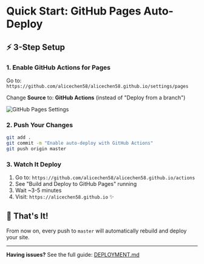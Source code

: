 # Quick Start: GitHub Pages Auto-Deploy

## ⚡ 3-Step Setup

### 1. Enable GitHub Actions for Pages

Go to: `https://github.com/alicechen58/alicechen58.github.io/settings/pages`

Change **Source** to: **GitHub Actions** (instead of "Deploy from a branch")

![GitHub Pages Settings](https://docs.github.com/assets/cb-47267/mw-1440/images/help/pages/publishing-source-drop-down.webp)

### 2. Push Your Changes

```bash
git add .
git commit -m "Enable auto-deploy with GitHub Actions"
git push origin master
```

### 3. Watch It Deploy

1. Go to: `https://github.com/alicechen58/alicechen58.github.io/actions`
2. See "Build and Deploy to GitHub Pages" running
3. Wait ~3-5 minutes
4. Visit: `https://alicechen58.github.io` ✨

## 🎯 That's It!

From now on, every push to `master` will automatically rebuild and deploy your site.

---

**Having issues?** See the full guide: [DEPLOYMENT.md](DEPLOYMENT.md)

